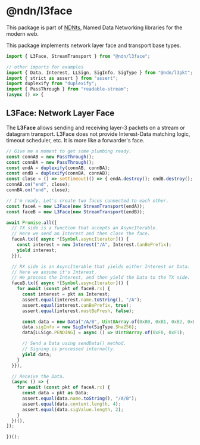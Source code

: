 # @ndn/l3face

This package is part of [NDNts](https://yoursunny.com/p/NDNts/), Named Data Networking libraries for the modern web.

This package implements network layer face and transport base types.

```ts
import { L3Face, StreamTransport } from "@ndn/l3face";

// other imports for examples
import { Data, Interest, LLSign, SigInfo, SigType } from "@ndn/l3pkt";
import { strict as assert } from "assert";
import duplexify from "duplexify";
import { PassThrough } from "readable-stream";
(async () => {
```

## L3Face: Network Layer Face

The **L3Face** allows sending and receiving layer-3 packets on a stream or datagram transport.
L3Face does not provide Interest-Data matching logic, timeout scheduler, etc.
It is more like a forwarder's face.

```ts
// Give me a moment to get some plumbing ready.
const connAB = new PassThrough();
const connBA = new PassThrough();
const endA = duplexify(connAB, connBA);
const endB = duplexify(connBA, connAB);
const close = () => setTimeout(() => { endA.destroy(); endB.destroy(); }, 100);
connAB.on("end", close);
connBA.on("end", close);

// I'm ready. Let's create two faces connected to each other.
const faceA = new L3Face(new StreamTransport(endA));
const faceB = new L3Face(new StreamTransport(endB));

await Promise.all([
  // TX side is a function that accepts an AsyncIterable.
  // Here we send an Interest and then close the face.
  faceA.tx({ async *[Symbol.asyncIterator]() {
    const interest = new Interest("/A", Interest.CanBePrefix);
    yield interest;
  }}),

  // RX side is an AsyncIterable that yields either Interest or Data.
  // Here we assume it's Interest.
  // We process the Interest, and then yield the Data to the TX side.
  faceB.tx({ async *[Symbol.asyncIterator]() {
    for await (const pkt of faceB.rx) {
      const interest = pkt as Interest;
      assert.equal(interest.name.toString(), "/A");
      assert.equal(interest.canBePrefix, true);
      assert.equal(interest.mustBeFresh, false);

      const data = new Data("/A/B", Uint8Array.of(0xB0, 0xB1, 0xB2, 0xB3));
      data.sigInfo = new SigInfo(SigType.Sha256);
      data[LLSign.PENDING] = async () => Uint8Array.of(0xF0, 0xF1);

      // Send a Data using sendData() method.
      // Signing is processed internally.
      yield data;
    }
  }}),

  // Receive the Data.
  (async () => {
    for await (const pkt of faceA.rx) {
      const data = pkt as Data;
      assert.equal(data.name.toString(), "/A/B");
      assert.equal(data.content.length, 4);
      assert.equal(data.sigValue.length, 2);
    }
  })(),
]);
```

```ts
})();
```
